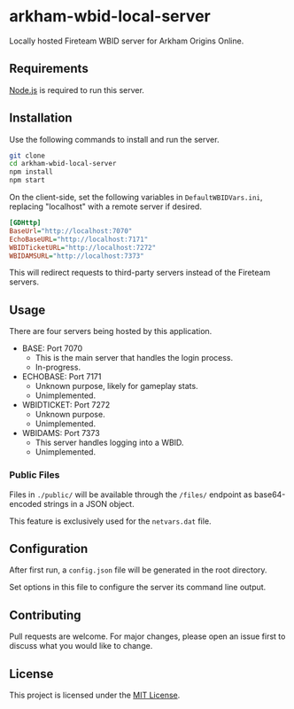 # arkham-wbid-local-server

Locally hosted Fireteam WBID server for Arkham Origins Online.

## Requirements

[Node.js](https://nodejs.org/en/) is required to run this server.

## Installation

Use the following commands to install and run the server.

```bash
git clone
cd arkham-wbid-local-server
npm install
npm start
```

On the client-side, set the following variables in `DefaultWBIDVars.ini`, replacing "localhost" with a remote server if desired.

```ini
[GDHttp]
BaseUrl="http://localhost:7070"
EchoBaseURL="http://localhost:7171"
WBIDTicketURL="http://localhost:7272"
WBIDAMSURL="http://localhost:7373"
```

This will redirect requests to third-party servers instead of the Fireteam servers.

## Usage

There are four servers being hosted by this application.

- BASE: Port 7070
  - This is the main server that handles the login process.
  - In-progress.
- ECHOBASE: Port 7171
  - Unknown purpose, likely for gameplay stats.
  - Unimplemented.
- WBIDTICKET: Port 7272
  - Unknown purpose.
  - Unimplemented.
- WBIDAMS: Port 7373
  - This server handles logging into a WBID.
  - Unimplemented.

### Public Files

Files in `./public/` will be available through the `/files/` endpoint as base64-encoded strings in a JSON object.

This feature is exclusively used for the `netvars.dat` file.

## Configuration

After first run, a `config.json` file will be generated in the root directory.

Set options in this file to configure the server its command line output.

## Contributing

Pull requests are welcome. For major changes, please open an issue first to discuss what you would like to change.

## License

This project is licensed under the [MIT License](https://choosealicense.com/licenses/mit/).
